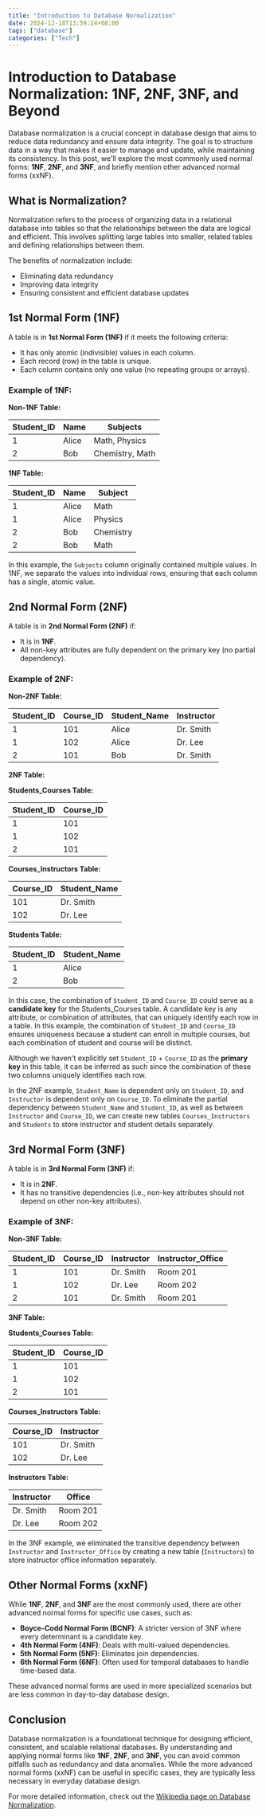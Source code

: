 ```yaml
---
title: "Introduction to Database Normalization"
date: 2024-12-18T13:59:24+08:00
tags: ["database"]
categories: ["Tech"]
---
```


# Introduction to Database Normalization: 1NF, 2NF, 3NF, and Beyond

Database normalization is a crucial concept in database design that aims to reduce data redundancy and ensure data integrity. The goal is to structure data in a way that makes it easier to manage and update, while maintaining its consistency. In this post, we'll explore the most commonly used normal forms: **1NF**, **2NF**, and **3NF**, and briefly mention other advanced normal forms (xxNF).

## What is Normalization?

Normalization refers to the process of organizing data in a relational database into tables so that the relationships between the data are logical and efficient. This involves splitting large tables into smaller, related tables and defining relationships between them.

The benefits of normalization include:
- Eliminating data redundancy
- Improving data integrity
- Ensuring consistent and efficient database updates

## 1st Normal Form (1NF)

A table is in **1st Normal Form (1NF)** if it meets the following criteria:
- It has only atomic (indivisible) values in each column.
- Each record (row) in the table is unique.
- Each column contains only one value (no repeating groups or arrays).

### Example of 1NF:

**Non-1NF Table:**

| Student_ID | Name  | Subjects          |
|------------|-------|-------------------|
| 1          | Alice | Math, Physics     |
| 2          | Bob   | Chemistry, Math   |

**1NF Table:**

| Student_ID | Name  | Subject  |
|------------|-------|----------|
| 1          | Alice | Math     |
| 1          | Alice | Physics  |
| 2          | Bob   | Chemistry|
| 2          | Bob   | Math     |

In this example, the `Subjects` column originally contained multiple values. In 1NF, we separate the values into individual rows, ensuring that each column has a single, atomic value.

## 2nd Normal Form (2NF)

A table is in **2nd Normal Form (2NF)** if:
- It is in **1NF**.
- All non-key attributes are fully dependent on the primary key (no partial dependency).

### Example of 2NF:

**Non-2NF Table:**

| Student_ID | Course_ID | Student_Name | Instructor  |
|------------|-----------|--------------|-------------|
| 1          | 101       | Alice        | Dr. Smith   |
| 1          | 102       | Alice        | Dr. Lee     |
| 2          | 101       | Bob          | Dr. Smith   |

**2NF Table:**

**Students_Courses Table:**

| Student_ID | Course_ID |
|------------|-----------|
| 1          | 101       |
| 1          | 102       |
| 2          | 101       |

**Courses_Instructors Table:**

| Course_ID | Student_Name  |
|-----------|-------------|
| 101       | Dr. Smith   |
| 102       | Dr. Lee     |

**Students Table:**

| Student_ID | Student_Name |
|------------|--------------|
| 1          | Alice        |
| 2          | Bob          |

In this case, the combination of `Student_ID` and `Course_ID` could serve as a **candidate key** for the Students_Courses table. A candidate key is any attribute, or combination of attributes, that can uniquely identify each row in a table. In this example, the combination of `Student_ID` and `Course_ID` ensures uniqueness because a student can enroll in multiple courses, but each combination of student and course will be distinct.

Although we haven't explicitly set `Student_ID` + `Course_ID` as the **primary key** in this table, it can be inferred as such since the combination of these two columns uniquely identifies each row.

In the 2NF example, `Student_Name` is dependent only on `Student_ID`, and `Instructor` is dependent only on `Course_ID`. To eliminate the partial dependency between `Student_Name` and `Student_ID`, as well as between `Instructor` and `Course_ID`, we can create new tables `Courses_Instructors` and `Students` to store instructor and student details separately.

## 3rd Normal Form (3NF)

A table is in **3rd Normal Form (3NF)** if:
- It is in **2NF**.
- It has no transitive dependencies (i.e., non-key attributes should not depend on other non-key attributes).

### Example of 3NF:

**Non-3NF Table:**

| Student_ID | Course_ID | Instructor | Instructor_Office |
|------------|-----------|------------|-------------------|
| 1          | 101       | Dr. Smith  | Room 201          |
| 1          | 102       | Dr. Lee    | Room 202          |
| 2          | 101       | Dr. Smith  | Room 201          |

**3NF Table:**

**Students_Courses Table:**

| Student_ID | Course_ID |
|------------|-----------|
| 1          | 101       |
| 1          | 102       |
| 2          | 101       |

**Courses_Instructors Table:**

| Course_ID | Instructor |
|-----------|------------|
| 101       | Dr. Smith  |
| 102       | Dr. Lee    |

**Instructors Table:**

| Instructor | Office     |
|------------|------------|
| Dr. Smith  | Room 201   |
| Dr. Lee    | Room 202   |

In the 3NF example, we eliminated the transitive dependency between `Instructor` and `Instructor_Office` by creating a new table (`Instructors`) to store instructor office information separately.

## Other Normal Forms (xxNF)

While **1NF**, **2NF**, and **3NF** are the most commonly used, there are other advanced normal forms for specific use cases, such as:

- **Boyce-Codd Normal Form (BCNF)**: A stricter version of 3NF where every determinant is a candidate key.
- **4th Normal Form (4NF)**: Deals with multi-valued dependencies.
- **5th Normal Form (5NF)**: Eliminates join dependencies.
- **6th Normal Form (6NF)**: Often used for temporal databases to handle time-based data.

These advanced normal forms are used in more specialized scenarios but are less common in day-to-day database design.

## Conclusion

Database normalization is a foundational technique for designing efficient, consistent, and scalable relational databases. By understanding and applying normal forms like **1NF**, **2NF**, and **3NF**, you can avoid common pitfalls such as redundancy and data anomalies. While the more advanced normal forms (xxNF) can be useful in specific cases, they are typically less necessary in everyday database design.

For more detailed information, check out the [Wikipedia page on Database Normalization](https://en.wikipedia.org/wiki/Database_normalization).

